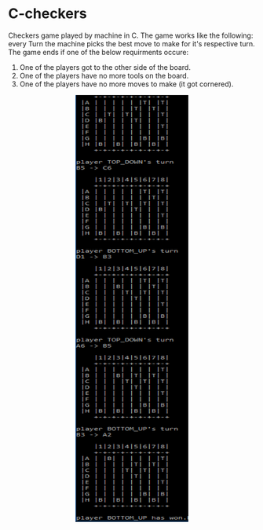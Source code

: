 # C-checkers
Checkers game played by machine in C.
The game works like the following: every Turn the machine picks the best move to make for it's respective turn.
The game ends if one of the below requirments occure:
1. One of the players got to the other side of the board.
2. One of the players have no more tools on the board.
3. One of the players have no more moves to make (it got cornered).
<p align="center">
  <img src="https://github.com/liorsl1/C-checkers/blob/master/Project1/Capture.png" width="230" height="870" title="Player B won by getting to the other side of the board.">
</p>
